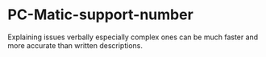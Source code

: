 # PC-Matic-support-number
Explaining issues verbally especially complex ones can be much faster and more accurate than written descriptions.
